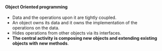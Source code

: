 #### Object Oriented programming

 * Data and the operations upon it are tightly coupled.
 * An object owns its data and it owns the implementation of the operations on the data. 
 * Hides operations from other objects via its interfaces. 
 * **The central activity is composing new objects and extending existing objects with new methods**.
